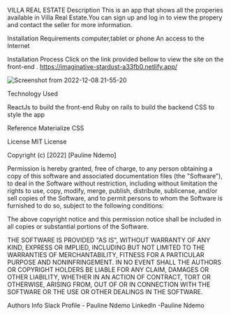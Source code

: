 VILLA REAL ESTATE
Description
This is an app that shows all the properies available in Villa Real Estate.You can sign up and log in to view the propery and contact the seller for more information. 

Installation Requirements
computer,tablet or phone An access to the Internet

Installation Process
Click on the link provided bellow to view the site on the front-end . https://imaginative-stardust-a33fb0.netlify.app/

![Screenshot from 2022-12-08 21-55-20](https://user-images.githubusercontent.com/108521445/206543777-8c1dcb2f-5afa-4a85-87cc-68f7a1fa85fc.png)


Technology Used

 ReactJs to build the front-end
 Ruby on rails to build the backend 
  CSS to style the app

Reference
Materialize CSS

License
MIT License

Copyright (c) [2022] [Pauline Ndemo]

Permission is hereby granted, free of charge, to any person obtaining a copy of this software and associated documentation files (the "Software"), to deal in the Software without restriction, including without limitation the rights to use, copy, modify, merge, publish, distribute, sublicense, and/or sell copies of the Software, and to permit persons to whom the Software is furnished to do so, subject to the following conditions:

The above copyright notice and this permission notice shall be included in all copies or substantial portions of the Software.

THE SOFTWARE IS PROVIDED "AS IS", WITHOUT WARRANTY OF ANY KIND, EXPRESS OR IMPLIED, INCLUDING BUT NOT LIMITED TO THE WARRANTIES OF MERCHANTABILITY, FITNESS FOR A PARTICULAR PURPOSE AND NONINFRINGEMENT. IN NO EVENT SHALL THE AUTHORS OR COPYRIGHT HOLDERS BE LIABLE FOR ANY CLAIM, DAMAGES OR OTHER LIABILITY, WHETHER IN AN ACTION OF CONTRACT, TORT OR OTHERWISE, ARISING FROM, OUT OF OR IN CONNECTION WITH THE SOFTWARE OR THE USE OR OTHER DEALINGS IN THE SOFTWARE.

Authors Info
Slack Profile - Pauline Ndemo Linkedln -Pauline Ndemo